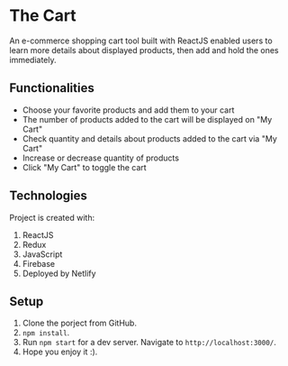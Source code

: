 # The Cart

An e-commerce shopping cart tool built with ReactJS enabled users to learn more details about displayed products, then add and hold the ones immediately.

## Functionalities
* Choose your favorite products and add them to your cart
* The number of products added to the cart will be displayed on "My Cart"
* Check quantity and details about products added to the cart via "My Cart"
* Increase or decrease quantity of products 
* Click "My Cart" to toggle the cart

## Technologies
Project is created with:
1. ReactJS
2. Redux
3. JavaScript
4. Firebase
5. Deployed by Netlify

## Setup
1. Clone the porject from GitHub.
2. `npm install`.
3. Run `npm start` for a dev server. Navigate to `http://localhost:3000/`.
4. Hope you enjoy it :).


